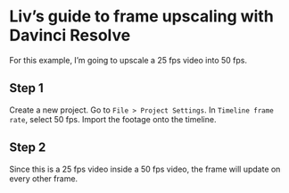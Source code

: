 # Liv’s guide to frame upscaling with Davinci Resolve

For this example, I’m going to upscale a 25 fps video into 50 fps.

## Step 1
Create a new project. 
Go to `File > Project Settings`. 
In `Timeline frame rate`, select 50 fps. 
Import the footage onto the timeline. 

## Step 2
Since this is a 25 fps video inside a 50 fps video, the frame will update on every other frame.